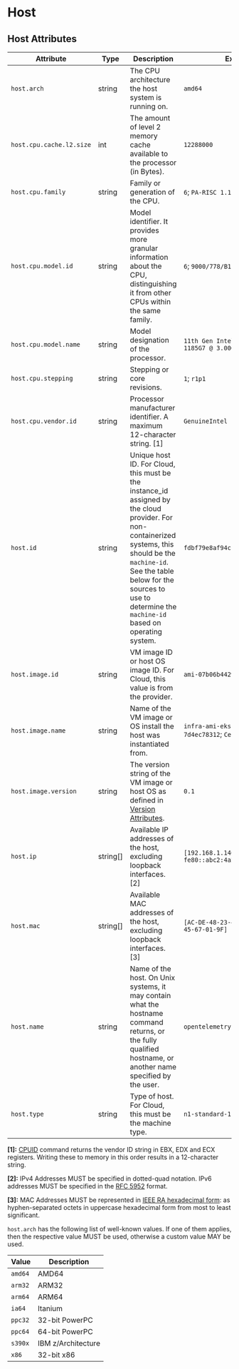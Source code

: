 <!--- Hugo front matter used to generate the website version of this page:
--->
# Host

## Host Attributes

<!-- semconv registry.host(omit_requirement_level) -->
| Attribute  | Type | Description  | Examples  |
|---|---|---|---|
| `host.arch` | string | The CPU architecture the host system is running on. | `amd64` |
| `host.cpu.cache.l2.size` | int | The amount of level 2 memory cache available to the processor (in Bytes). | `12288000` |
| `host.cpu.family` | string | Family or generation of the CPU. | `6`; `PA-RISC 1.1e` |
| `host.cpu.model.id` | string | Model identifier. It provides more granular information about the CPU, distinguishing it from other CPUs within the same family. | `6`; `9000/778/B180L` |
| `host.cpu.model.name` | string | Model designation of the processor. | `11th Gen Intel(R) Core(TM) i7-1185G7 @ 3.00GHz` |
| `host.cpu.stepping` | string | Stepping or core revisions. | `1`; `r1p1` |
| `host.cpu.vendor.id` | string | Processor manufacturer identifier. A maximum 12-character string. [1] | `GenuineIntel` |
| `host.id` | string | Unique host ID. For Cloud, this must be the instance_id assigned by the cloud provider. For non-containerized systems, this should be the `machine-id`. See the table below for the sources to use to determine the `machine-id` based on operating system. | `fdbf79e8af94cb7f9e8df36789187052` |
| `host.image.id` | string | VM image ID or host OS image ID. For Cloud, this value is from the provider. | `ami-07b06b442921831e5` |
| `host.image.name` | string | Name of the VM image or OS install the host was instantiated from. | `infra-ami-eks-worker-node-7d4ec78312`; `CentOS-8-x86_64-1905` |
| `host.image.version` | string | The version string of the VM image or host OS as defined in [Version Attributes](/docs/resource/README.md#version-attributes). | `0.1` |
| `host.ip` | string[] | Available IP addresses of the host, excluding loopback interfaces. [2] | `[192.168.1.140, fe80::abc2:4a28:737a:609e]` |
| `host.mac` | string[] | Available MAC addresses of the host, excluding loopback interfaces. [3] | `[AC-DE-48-23-45-67, AC-DE-48-23-45-67-01-9F]` |
| `host.name` | string | Name of the host. On Unix systems, it may contain what the hostname command returns, or the fully qualified hostname, or another name specified by the user. | `opentelemetry-test` |
| `host.type` | string | Type of host. For Cloud, this must be the machine type. | `n1-standard-1` |

**[1]:** [CPUID](https://wiki.osdev.org/CPUID) command returns the vendor ID string in EBX, EDX and ECX registers. Writing these to memory in this order results in a 12-character string.

**[2]:** IPv4 Addresses MUST be specified in dotted-quad notation. IPv6 addresses MUST be specified in the [RFC 5952](https://www.rfc-editor.org/rfc/rfc5952.html) format.

**[3]:** MAC Addresses MUST be represented in [IEEE RA hexadecimal form](https://standards.ieee.org/wp-content/uploads/import/documents/tutorials/eui.pdf): as hyphen-separated octets in uppercase hexadecimal form from most to least significant.

`host.arch` has the following list of well-known values. If one of them applies, then the respective value MUST be used, otherwise a custom value MAY be used.

| Value  | Description |
|---|---|
| `amd64` | AMD64 |
| `arm32` | ARM32 |
| `arm64` | ARM64 |
| `ia64` | Itanium |
| `ppc32` | 32-bit PowerPC |
| `ppc64` | 64-bit PowerPC |
| `s390x` | IBM z/Architecture |
| `x86` | 32-bit x86 |
<!-- endsemconv -->